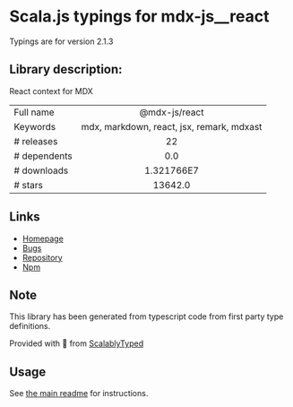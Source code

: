 
# Scala.js typings for mdx-js__react

Typings are for version 2.1.3

## Library description:
React context for MDX

|                    |                 |
| ------------------ | :-------------: |
| Full name          | @mdx-js/react |
| Keywords           | mdx, markdown, react, jsx, remark, mdxast |
| # releases         | 22 |
| # dependents       | 0.0 |
| # downloads        | 1.321766E7 |
| # stars            | 13642.0 |

## Links
- [Homepage](https://mdxjs.com)
- [Bugs](https://github.com/mdx-js/mdx/issues)
- [Repository](https://github.com/mdx-js/mdx)
- [Npm](https://www.npmjs.com/package/%40mdx-js%2Freact)
    


## Note
This library has been generated from typescript code from first party type definitions.

Provided with :purple_heart: from [ScalablyTyped](https://github.com/oyvindberg/ScalablyTyped)

## Usage
See [the main readme](../../readme.md) for instructions.


